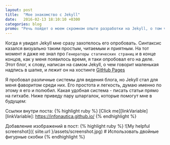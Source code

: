 ```yaml
---
layout: post
title:  "Мое знакомство с Jekyll"
date:   2016-02-13 18:10:10 +0300
categories: blog
promo: "Речь пойдет о моем скромном опыте разработки на Jekyll, о том что мне в нем нравится, а что нет. Есть ли смысл вообще смотреть в его сторону и подобные рассуждения, возможно даже с примерами и кодом. Также опишу свои планы в области IT и разботки на недалекое будущее, о технологиях которые изучил недавно и с которыми мне еще предстоит познакомится в этом 2016 году."
---
```

Когда я увидел Jekyll мне сразу захотелось его опробовать. Синтаксис казался визуально таким простым, читаемым и приятным. На тот момент я даже не знал про `Генераторы статических страниц` и в конце концов, как у меня появилось время, я таки опробовал его на деле. Этот блог, к слову, написан на самом Jekyll, о чем говорит маленькая надпись в шапке, и лежит он на хостинге [GitHub Pages][githubPages]

Я пробовал различные системы для ведения блога, но Jekyll стал для меня фаворитом среди них. Его простота и легкость, думаю именно по этому я его и полюбил. Какая удобная система - писать статьи прямо на гитхабе. Ниже приведу пару шпаргалок, которые помогут мне в будущем:

Ссылки внутри поста:
{% highlight ruby %}
[Click me][linkVariable]
[linkVariable]: https://infonautica.github.io/
{% endhighlight %}

Добавление изображений в пост:
{% highlight ruby %}
![My helpful screenshot]({ siite.url }/assets/screenshot.jpg) # Использовать двойные фигурные скобки
{% endhighlight %}

[githubPages]: https://pages.github.com/
